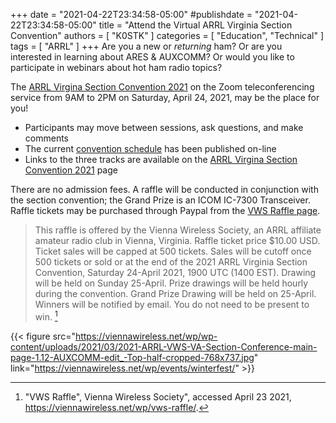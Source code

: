 +++
date = "2021-04-22T23:34:58-05:00"
#publishdate = "2021-04-22T23:34:58-05:00"
title = "Attend the Virtual ARRL Virginia Section Convention"
authors = [ "K0STK" ]
categories = [ "Education", "Technical" ]
tags = [ "ARRL" ]
+++
Are you a new or *returning* ham? Or are you interested in learning about ARES
& AUXCOMM? Or would you like to participate in webinars about hot ham radio
topics?

The [ARRL Virgina Section Convention 2021](https://viennawireless.net/wp/events/winterfest/)
on the Zoom teleconferencing service from 9AM to 2PM on Saturday, April 24,
2021, may be the place for you!

<!--more-->

* Participants may move between sessions, ask questions, and make comments
* The current [convention schedule](http://bit.ly/VaSecConvSchedule) has been published on-line
* Links to the three tracks are available on the [ARRL Virgina Section Convention 2021](https://viennawireless.net/wp/events/winterfest/) page

There are no admission fees. A raffle will be conducted in conjunction
with the section convention; the Grand Prize is an ICOM IC-7300
Transceiver. Raffle tickets may be purchased through Paypal from the
[VWS Raffle page](https://viennawireless.net/wp/vws-raffle/).

>This raffle is offered by the Vienna Wireless Society, an ARRL
>affiliate amateur radio club in Vienna, Virginia. Raffle ticket price
>$10.00 USD. Ticket sales will be capped at 500 tickets. Sales will
>be cutoff once 500 tickets or sold or at the end of the 2021 ARRL
>Virginia Section Convention, Saturday 24-April 2021, 1900 UTC (1400
>EST). Drawing will be held on Sunday 25-April. Prize drawings will be
>held hourly during the convention. Grand Prize Drawing will be held
>on 25-April. Winners will be notified by email. You do not need to be
>present to win. [^1]

[^1]: "VWS Raffle", Vienna Wireless Society", accessed April 23 2021, https://viennawireless.net/wp/vws-raffle/.

{{< figure src="https://viennawireless.net/wp/wp-content/uploads/2021/03/2021-ARRL-VWS-VA-Section-Conference-main-page-1.12-AUXCOMM-edit_-Top-half-cropped-768x737.jpg" link="https://viennawireless.net/wp/events/winterfest/" >}}

